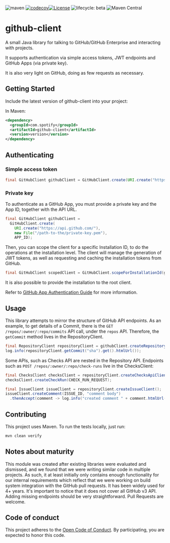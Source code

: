 ![maven](https://github.com/spotify/github-client/workflows/maven/badge.svg)
[![codecov](https://codecov.io/gh/spotify/github-java-client/branch/master/graph/badge.svg?token=ADHNCIESSL)](https://codecov.io/gh/spotify/github-java-client)[![License](https://img.shields.io/badge/License-Apache%202.0-blue.svg)](https://opensource.org/licenses/Apache-2.0)
![lifecycle: beta](https://img.shields.io/badge/lifecycle-beta-509bf5.svg)
![Maven Central](https://img.shields.io/maven-central/v/com.spotify/github-client)


# github-client

A small Java library for talking to GitHub/GitHub Enterprise and interacting with projects.

It supports authentication via simple access tokens, JWT endpoints and GitHub Apps (via private key).

It is also very light on GitHub, doing as few requests as necessary.

## Getting Started

Include the latest version of github-client into your project:

In Maven:
```xml
<dependency>
  <groupId>com.spotify</groupId>
  <artifactId>github-client</artifactId>
  <version>version</version>
</dependency>
```

## Authenticating

### Simple access token

```java
final GitHubClient githubClient = GitHubClient.create(URI.create("https://api.github.com/"), "my-access-token");
```

### Private key

To authenticate as a GitHub App, you must provide a private key and the App ID, together with the API URL.

```java
final GitHubClient githubClient =
  GitHubClient.create(
    URI.create("https://api.github.com/"),
    new File("/path-to-the/private-key.pem"),
    APP_ID);
```

Then, you can scope the client for a specific Installation ID, to do the operations at the installation level.
The client will manage the generation of JWT tokens, as well as requesting and caching the installation tokens
from GitHub.

```java
final GitHubClient scopedClient = GitHubClient.scopeForInstallationId(githubClient, INSTALLATION_ID);
```

It is also possible to provide the installation to the root client.

Refer to [GitHub App Authentication Guide](https://developer.github.com/apps/building-github-apps/authenticating-with-github-apps/) for more information.

## Usage

This library attempts to mirror the structure of GitHub API endpoints. As an example, to get details of a Commit, there is 
the `GET /repos/:owner/:repo/commits` API call, under the `repos` API. Therefore, the `getCommit` method lives in the RepositoryClient.

```java
final RepositoryClient repositoryClient = githubClient.createRepositoryClient("my-org", "my-repo");
log.info(repositoryClient.getCommit("sha").get().htmlUrl());
```

Some APIs, such as Checks API are nested in the Repository API. Endpoints such as `POST /repos/:owner/:repo/check-runs` live in the ChecksClient:

```java
final ChecksClient checksClient = repositoryClient.createChecksApiClient();
checksClient.createCheckRun(CHECK_RUN_REQUEST);

final IssueClient issueClient = repositoryClient.createIssueClient();
issueClient.createComment(ISSUE_ID, "comment body")
  .thenAccept(comment -> log.info("created comment " + comment.htmlUrl()));
``` 

## Contributing

This project uses Maven. To run the tests locally, just run:

```bash
mvn clean verify
```

## Notes about maturity

This module was created after existing libraries were evaluated and dismissed, and we found that we were writing similar
code in multiple projects. As such, it at least initially only contains enough functionality for our internal requirements
which reflect that we were working on build system integration with the GitHub pull requests. It has been widely used for 4+ 
years. It's important to notice that it does not cover all GitHub v3 API. Adding missing endpoints should be very straightforward.
Pull Requests are welcome.

## Code of conduct
This project adheres to the [Open Code of Conduct][code-of-conduct]. By participating, you are expected to honor this code.

[code-of-conduct]: https://github.com/spotify/code-of-conduct/blob/master/code-of-conduct.md
